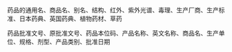 药品的通用名、商品名、别名、结构、红外、紫外光谱、毒理、生产厂商、生产标准、日本药典、英国药典、植物药材、草药

药品批准文号、原批准文号、药品本位码、产品名称、英文名称、商品名、生产单位、规格、剂型、产品类别、批准日期